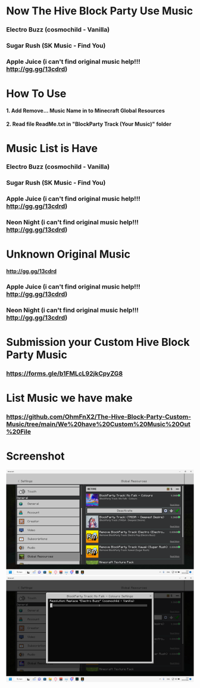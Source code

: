
# Now The Hive Block Party Use Music
### Electro Buzz (cosmochild - Vanilla)
### Sugar Rush (SK Music - Find You)
### Apple Juice (i can't find original music help!!! http://gg.gg/13cdrd)

# How To Use
#### 1. Add Remove... Music Name in to Minecraft Global Resources
#### 2. Read file ReadMe.txt in "BlockParty Track (Your Music)" folder
# Music List is Have
### Electro Buzz (cosmochild - Vanilla)
### Sugar Rush (SK Music - Find You)
### Apple Juice (i can't find original music help!!! http://gg.gg/13cdrd)
### Neon Night (i can't find original music help!!! http://gg.gg/13cdrd)

# Unknown Original Music
#### http://gg.gg/13cdrd
### Apple Juice (i can't find original music help!!! http://gg.gg/13cdrd)
### Neon Night (i can't find original music help!!! http://gg.gg/13cdrd)

# Submission your Custom Hive Block Party Music
### https://forms.gle/b1FMLcL92jkCpyZG8
# List Music we have make
### https://github.com/OhmFnX2/The-Hive-Block-Party-Custom-Music/tree/main/We%20have%20Custom%20Music%20Out%20File
# Screenshot
![import](https://github.com/OhmFnX2/The-Hive-Block-Party-Custom-Music/blob/main/images/ภาพหน้าจอ%20(184).png)
![setting](https://github.com/OhmFnX2/The-Hive-Block-Party-Custom-Music/blob/main/images/ภาพหน้าจอ%20(185).png)
